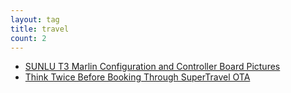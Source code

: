 ```yaml
---
layout: tag
title: travel
count: 2
---
```


- [SUNLU T3 Marlin Configuration and Controller Board Pictures](https://ansonliu.com/2023/08/sunlu-t3-marlin-configuration-electronics/)
- [Think Twice Before Booking Through SuperTravel OTA](https://ansonliu.com/2023/05/supertravel-booking-ota/)
